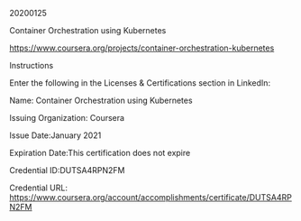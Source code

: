 20200125

Container Orchestration using Kubernetes

https://www.coursera.org/projects/container-orchestration-kubernetes

Instructions

Enter the following in the Licenses & Certifications section in LinkedIn:

Name: Container Orchestration using Kubernetes

Issuing Organization: Coursera

Issue Date:January 2021

Expiration Date:This certification does not expire

Credential ID:DUTSA4RPN2FM

Credential URL: https://www.coursera.org/account/accomplishments/certificate/DUTSA4RPN2FM
